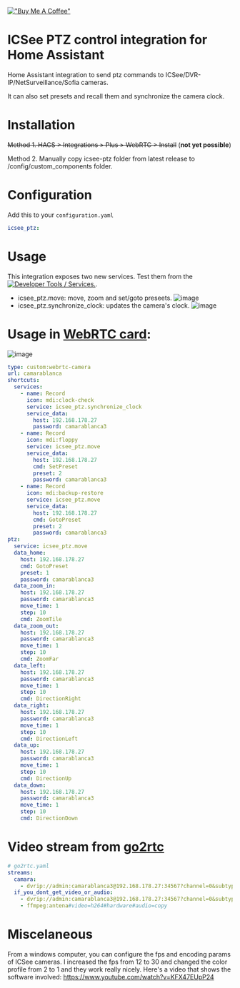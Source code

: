 [!["Buy Me A Coffee"](https://www.buymeacoffee.com/assets/img/custom_images/orange_img.png)](https://www.buymeacoffee.com/dbuezas)

# ICSee PTZ control integration for Home Assistant

Home Assistant integration to send ptz commands to ICSee/DVR-IP/NetSurveillance/Sofia cameras.

It can also set presets and recall them and synchronize the camera clock.

# Installation

~~Method 1. HACS > Integrations > Plus > WebRTC > Install~~ (**not yet possible**)

Method 2. Manually copy icsee-ptz folder from latest release to /config/custom_components folder.

# Configuration

Add this to your `configuration.yaml`

```yaml
icsee_ptz:
```

# Usage

This integration exposes two new services. Test them from the [![Developer Tools / Services.](https://my.home-assistant.io/badges/developer_services.svg)](https://my.home-assistant.io/redirect/developer_services/).

- icsee_ptz.move: move, zoom and set/goto preseets.
![image](https://github.com/dbuezas/icsee-ptz/assets/777196/14ec2cb6-ef39-4249-aa63-e7044a2d6221)
- icsee_ptz.synchronize_clock: updates the camera's clock.
![image](https://github.com/dbuezas/icsee-ptz/assets/777196/ec114a00-8b78-4a3c-82cb-27807266be49)

# Usage in [WebRTC card](https://github.com/AlexxIT/WebRTC):

![image](https://github.com/dbuezas/icsee-ptz/assets/777196/36674140-11bf-438c-ba68-159a9d422158)

```yaml
type: custom:webrtc-camera
url: camarablanca
shortcuts:
  services:
    - name: Record
      icon: mdi:clock-check
      service: icsee_ptz.synchronize_clock
      service_data:
        host: 192.168.178.27
        password: camarablanca3
    - name: Record
      icon: mdi:floppy
      service: icsee_ptz.move
      service_data:
        host: 192.168.178.27
        cmd: SetPreset
        preset: 2
        password: camarablanca3
    - name: Record
      icon: mdi:backup-restore
      service: icsee_ptz.move
      service_data:
        host: 192.168.178.27
        cmd: GotoPreset
        preset: 2
        password: camarablanca3
ptz:
  service: icsee_ptz.move
  data_home:
    host: 192.168.178.27
    cmd: GotoPreset
    preset: 1
    password: camarablanca3
  data_zoom_in:
    host: 192.168.178.27
    password: camarablanca3
    move_time: 1
    step: 10
    cmd: ZoomTile
  data_zoom_out:
    host: 192.168.178.27
    password: camarablanca3
    move_time: 1
    step: 10
    cmd: ZoomFar
  data_left:
    host: 192.168.178.27
    password: camarablanca3
    move_time: 1
    step: 10
    cmd: DirectionRight
  data_right:
    host: 192.168.178.27
    password: camarablanca3
    move_time: 1
    step: 10
    cmd: DirectionLeft
  data_up:
    host: 192.168.178.27
    password: camarablanca3
    move_time: 1
    step: 10
    cmd: DirectionUp
  data_down:
    host: 192.168.178.27
    password: camarablanca3
    move_time: 1
    step: 10
    cmd: DirectionDown
```

# Video stream from [go2rtc](https://github.com/AlexxIT/go2rtc)

```yaml
# go2rtc.yaml
streams:
  camara:
    - dvrip://admin:camarablanca3@192.168.178.27:34567?channel=0&subtype=0
  if_you_dont_get_video_or_audio:
    - dvrip://admin:camarablanca3@192.168.178.27:34567?channel=0&subtype=0
    - ffmpeg:antena#video=h264#hardware#audio=copy
```

# Miscelaneous

From a windows computer, you can configure the fps and encoding params of ICSee cameras. I increased the fps from 12 to 30 and changed the color profile from 2 to 1 and they work really nicely.
Here's a video that shows the software involved: https://www.youtube.com/watch?v=KFX47EUpP24
